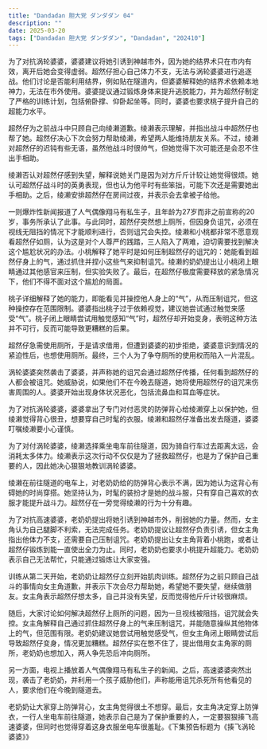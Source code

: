 ```yaml
---
title: "Dandadan 胆大党 ダンダダン 04"
description: ""
date: 2025-03-20
tags: ["Dandadan 胆大党 ダンダダン", "Dandadan", "202410"]
---
```


为了对抗涡轮婆婆，婆婆建议将她引诱到神越市外，因为她的结界术只在市内有效，离开后她会变得虚弱。超然仔担心自己体力不支，无法与涡轮婆婆进行追逐战。他们讨论是否能利用结界，例如贴在隧道内，但婆婆解释她的结界术依赖本地神力，无法在市外使用。婆婆提议通过锻炼身体来提升逃脱能力，并为超然仔制定了严格的训练计划，包括俯卧撑、仰卧起坐等。同时，婆婆也要求桃子提升自己的超能力水平。

超然仔为之前战斗中只顾自己向绫濑道歉。绫濑表示理解，并指出战斗中超然仔也帮了她。超然仔决心下次会努力帮助绫濑，希望两人能维持朋友关系。不过，绫濑对超然仔的迟钝有些无语，虽然他战斗时很帅气，但她觉得下次可能还是会忍不住出手相助。

绫濑否认对超然仔感到失望，解释说她关门是因为对方斤斤计较让她觉得很烦。她认可超然仔战斗时的英勇表现，但也认为他平时有些笨拙，可能下次还是需要她出手相助。之后，绫濑安排超然仔在房间过夜，并表示会去拿被子给他。

一则爆炸性新闻报道了人气偶像翔马有私生子，且年龄为27岁而非之前宣称的20岁，事务所承认了此事。与此同时，超然仔突然想上厕所，但因身负诅咒，必须在视线无阻挡的情况下才能顺利进行，否则诅咒会失控。绫濑和小桃都非常不愿意观看超然仔如厕，认为这是对个人尊严的践踏，三人陷入了两难，迫切需要找到解决这个尴尬状况的办法。小桃解释了她平时是如何压制超然仔的诅咒的：她能看到超然仔身上的气，通过抓住并捏小这些气来抑制诅咒。绫濑的奶奶提出让小桃闭上眼睛通过其他感官来压制，但实验失败了。最后，在超然仔极度需要释放的紧急情况下，他们不得不面对这个尴尬的局面。

桃子详细解释了她的能力，即能看见并操控他人身上的“气”，从而压制诅咒，但这种操控存在范围限制。婆婆指出桃子过于依赖视觉，建议她尝试通过触觉来感受“气”。桃子闭上眼睛尝试用触觉感知“气”时，超然仔却开始变身，表明这种方法并不可行，反而可能导致更糟糕的后果。

超然仔急需使用厕所，于是请求借用，但遭到婆婆的初步拒绝，婆婆意识到情况的紧迫性后，也想使用厕所。最终，三个人为了争夺厕所的使用权而陷入一片混乱。

涡轮婆婆突然袭击了婆婆，并声称她的诅咒会通过超然仔传播，任何看到超然仔的人都会被诅咒。她威胁说，如果他们不在今晚去隧道，她将使用超然仔的诅咒来伤害周围的人。婆婆开始出现身体状况恶化，包括流鼻血和耳血等症状。

为了对抗涡轮婆婆，婆婆拿出了专门对付恶灵的防弹背心给绫濑穿上以保护她，但绫濑觉得背心很丑，想要穿自己时髦的衣服。绫濑和超然仔准备出发去隧道，婆婆叮嘱绫濑要小心谨慎。

为了对付涡轮婆婆，绫濑选择乘坐电车前往隧道，因为骑自行车过去距离太远，会消耗太多体力。绫濑表示这次行动不仅仅是为了拯救超然仔，也是为了保护自己重要的人，因此她决心狠狠地教训涡轮婆婆。

绫濑在前往隧道的电车上，对老奶奶给的防弹背心表示不满，因为她认为这背心有碍她的时尚穿搭。她坚持认为，时髦的装扮才是她的战斗服，只有穿自己喜欢的衣服才能提升战斗力。超然仔在一旁觉得绫濑的行为十分有趣。

为了对抗高速婆婆，老奶奶提出将她引诱到神越市外，削弱她的力量。然而，女主角认为自己腿脚不利索，无法完成任务。老奶奶提议让超然仔负责引诱，但女主角指出他体力不支，还需要自己压制诅咒。老奶奶提出让女主角背着小桃跑，或者让超然仔锻炼到能一直使出全力为止。同时，老奶奶也要求小桃提升超能力。老奶奶表示自己无法帮忙，只能通过锻炼让大家变强。

训练从第二天开始，老奶奶让超然仔立刻开始肌肉训练。超然仔为之前只顾自己战斗的事情向女主角道歉，并表示下次会尽力帮助她，希望她不要失望，继续做朋友。女主角表示超然仔想太多，自己并没有失望，反而觉得他斤斤计较很麻烦。

随后，大家讨论如何解决超然仔上厕所的问题，因为一旦视线被阻挡，诅咒就会失控。女主角解释自己通过抓住超然仔身上的气来压制诅咒，并能随意操纵其他物体上的气，但范围有限。老奶奶建议她尝试用触觉感受气，但女主角闭上眼睛尝试后导致超然仔变身，情况更加糟糕。超然仔实在憋不住了，提出借用女主角家的厕所，老奶奶也想加入，两人争先恐后冲向厕所。

另一方面，电视上播放着人气偶像翔马有私生子的新闻。之后，高速婆婆突然出现，袭击了老奶奶，并利用一个孩子威胁他们，声称能用诅咒杀死所有他看见的人，要求他们在今晚到隧道去。

老奶奶让大家穿上防弹背心，女主角觉得很土不想穿。最后，女主角决定穿上防弹衣，一行人坐电车前往隧道，她表示自己是为了保护重要的人，一定要狠狠揍飞高速婆婆，但同时也觉得穿着这身衣服坐电车很羞耻。《下集预告标题为《揍飞涡轮婆婆》》